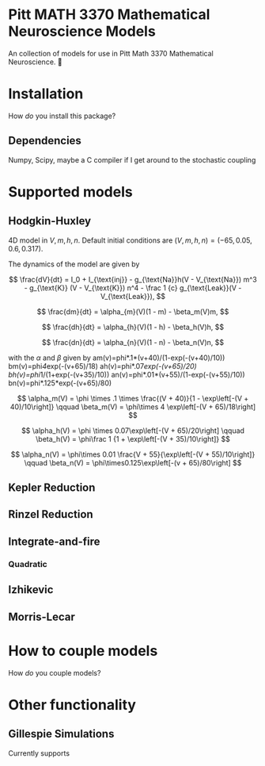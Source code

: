 # Pitt MATH 3370 Mathematical Neuroscience Models

An collection of models for use in Pitt Math 3370 Mathematical Neuroscience. :brain:

# Installation
How *do* you install this package?

## Dependencies

Numpy, Scipy, maybe a C compiler if I get around to the stochastic coupling

# Supported models
## Hodgkin-Huxley
4D model in $V, m, h, n$. Default initial conditions are $(V, m, h, n) = (-65,
0.05, 0.6, 0.317)$. 

The dynamics of the model are given by

$$
\frac{dV}{dt} = I_0 + I_{\text{inj}} - g_{\text{Na}}h(V - V_{\text{Na}}) m^3 -
g_{\text{K}} (V - V_{\text{K}}) n^4 - \frac 1 {c} g_{\text{Leak}}(V -
V_{\text{Leak}}),
$$

$$
\frac{dm}{dt} = \alpha_{m}(V)(1 - m) - \beta_m(V)m,
$$

$$
\frac{dh}{dt} = \alpha_{h}(V)(1 - h) - \beta_h(V)h,
$$

$$
\frac{dn}{dt} = \alpha_{n}(V)(1 - n) - \beta_n(V)n,
$$

with the $\alpha$ and $\beta$ given by
am(v)=phi*.1*(v+40)/(1-exp(-(v+40)/10))
bm(v)=phi*4*exp(-(v+65)/18)
ah(v)=phi*.07*exp(-(v+65)/20)
bh(v)=phi*1/(1+exp(-(v+35)/10))
an(v)=phi*.01*(v+55)/(1-exp(-(v+55)/10))
bn(v)=phi*.125*exp(-(v+65)/80)

$$
\alpha_m(V) = \phi \times .1 \times \frac{(V + 40)}{1 - \exp\left[-(V +
40)/10\right]}
\qquad
\beta_m(V) = \phi\times 4 \exp\left[-(V + 65)/18\right]
$$

$$
\alpha_h(V) = \phi \times 0.07\exp\left[-(V + 65)/20\right]
\qquad 
\beta_h(V) = \phi\frac 1 {1 + \exp\left[-(V + 35)/10\right]}
$$

$$
\alpha_n(V) = \phi\times 0.01 \frac{V + 55}{\exp\left[-(V + 55)/10\right]}
\qquad
\beta_n(V) = \phi\times0.125\exp\left[-(v + 65)/80\right]
$$

## Kepler Reduction

## Rinzel Reduction

## Integrate-and-fire
### Quadratic
## Izhikevic
## Morris-Lecar

# How to couple models
How *do* you couple models?

# Other functionality

## Gillespie Simulations
Currently supports 
